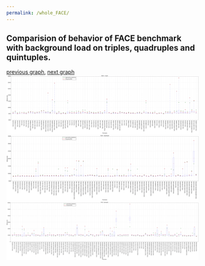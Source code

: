 ```yaml
---
permalink: /whole_FACE/
---
```



 ## Comparision of behavior of FACE benchmark with background load on triples, quadruples and quintuples.

[previous graph](../whole_EGG/), [next graph](../whole_FLOYD/)
![graph figure](./images/triple/FACE_box.png)![graph figure](./images/quadruple/FACE_box.png)![graph figure](./images/quintuple/FACE_box.png)